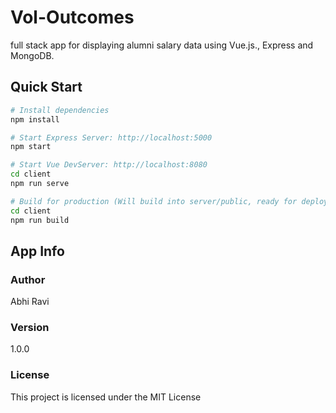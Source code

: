 # Vol-Outcomes
full stack app for displaying alumni salary data using Vue.js., Express and MongoDB.

## Quick Start

```bash
# Install dependencies
npm install

# Start Express Server: http://localhost:5000
npm start

# Start Vue DevServer: http://localhost:8080
cd client
npm run serve

# Build for production (Will build into server/public, ready for deployment)
cd client
npm run build
```

## App Info

### Author

Abhi Ravi

### Version

1.0.0

### License

This project is licensed under the MIT License

